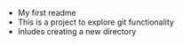* My first readme
* This is a project to explore git functionality
* Inludes creating a new directory
